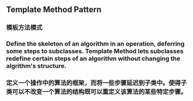 
## Template Method Pattern
### 模板方法模式

### Define the skeleton of an algorithm in an operation, deferring some steps to subclasses. Template Method lets subclasses redefine certain steps of an algorithm without changing the algrithm's structure.

### 定义一个操作中的算法的框架，而将一些步骤延迟到子类中。使得子类可以不改变一个算法的结构既可以重定义该算法的某些特定步骤。
